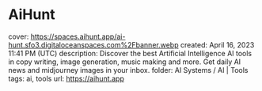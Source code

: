 # AiHunt

cover: https://spaces.aihunt.app/ai-hunt.sfo3.digitaloceanspaces.com%2Fbanner.webp
created: April 16, 2023 11:41 PM (UTC)
description: Discover the best Artificial Intelligence AI tools in copy writing, image generation, music making and more. Get daily AI news and midjourney images in your inbox.
folder: AI Systems / AI | Tools
tags: ai, tools
url: https://aihunt.app
